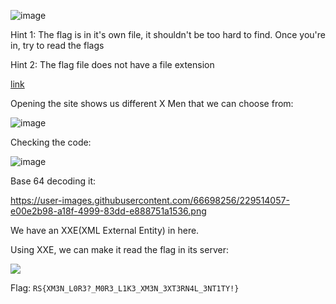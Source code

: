 ![image](https://user-images.githubusercontent.com/63996033/231525812-e81f9c3e-4273-48d6-b196-9d4a3bb2a2e0.png)

Hint 1: The flag is in it's own file, it shouldn't be too hard to find. Once you're in, try to read the flags

Hint 2: The flag file does not have a file extension

[link](https://xmen-lore-web.challenges.ctf.ritsec.club/)

Opening the site shows us different X Men that we can choose from:

![image](https://user-images.githubusercontent.com/66698256/229508636-0437331b-805d-46ac-b46d-b7139dc5b235.png)

Checking the code:

![image](https://user-images.githubusercontent.com/66698256/229509551-f960f9b0-0f07-479e-9bf2-e525fe59b9e1.png)

Base 64 decoding it:

https://user-images.githubusercontent.com/66698256/229514057-e00e2b98-a18f-4999-83dd-e888751a1536.png

We have an XXE(XML External Entity) in here.

Using XXE, we can make it read the flag in its server:

![](https://user-images.githubusercontent.com/66698256/229520336-bb798ba5-0809-4b6e-8962-a4a0f2238f04.png)

Flag: `RS{XM3N_L0R3?_M0R3_L1K3_XM3N_3XT3RN4L_3NT1TY!}`

